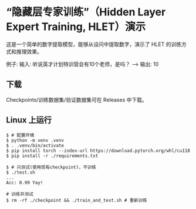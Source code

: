 # “隐藏层专家训练”（Hidden Layer Expert Training, HLET）演示

这是一个简单的数字提取模型，能够从设问中提取数字，演示了 HLET 的训练方式和推理效果。

例子: 输入: 听说英才计划特训营会有10个老师，是吗？ --> 输出: 10

## 下载

Checkpoints/训练数据集/验证数据集可在 Releases 中下载。

## Linux 上运行

```shell
$ # 配置环境
$ python -m venv .venv
$ . .venv/bin/activate
$ pip install torch --index-url https://download.pytorch.org/whl/cu118
$ pip install -r ./requirements.txt

$ # 只测试(使用现有checkpoint)，不训练
$ ./test.sh
...
Acc: 0.99 Yay!

# 训练并测试
$ rm -rf ./checkpoint && ./train_and_test.sh # 重新训练
```